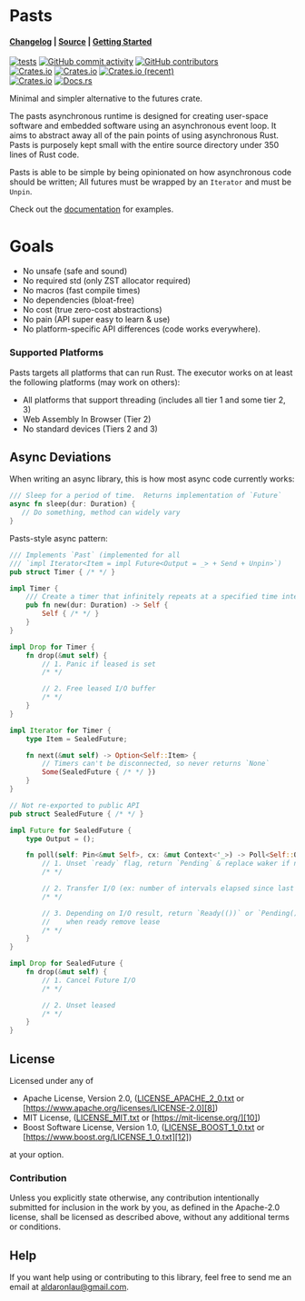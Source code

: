 # Pasts

#### [Changelog][3] | [Source][4] | [Getting Started][5]

[![tests](https://github.com/AldaronLau/pasts/actions/workflows/ci.yml/badge.svg)](https://github.com/AldaronLau/pasts/actions/workflows/ci.yml)
[![GitHub commit activity](https://img.shields.io/github/commit-activity/y/AldaronLau/pasts)](https://github.com/AldaronLau/pasts/)
[![GitHub contributors](https://img.shields.io/github/contributors/AldaronLau/pasts)](https://github.com/AldaronLau/pasts/graphs/contributors)  
[![Crates.io](https://img.shields.io/crates/v/pasts)](https://crates.io/crates/pasts)
[![Crates.io](https://img.shields.io/crates/d/pasts)](https://crates.io/crates/pasts)
[![Crates.io (recent)](https://img.shields.io/crates/dr/pasts)](https://crates.io/crates/pasts)  
[![Crates.io](https://img.shields.io/crates/l/pasts)](https://github.com/AldaronLau/pasts/search?l=Text&q=license)
[![Docs.rs](https://docs.rs/pasts/badge.svg)](https://docs.rs/pasts/)

Minimal and simpler alternative to the futures crate.

The pasts asynchronous runtime is designed for creating user-space software and
embedded software using an asynchronous event loop.  It aims to abstract away
all of the pain points of using asynchronous Rust.  Pasts is purposely kept
small with the entire source directory under 350 lines of Rust code.

Pasts is able to be simple by being opinionated on how asynchronous code should
be written; All futures must be wrapped by an `Iterator` and must be `Unpin`.

Check out the [documentation][0] for examples.

# Goals
 - No unsafe (safe and sound)
 - No required std (only ZST allocator required)
 - No macros (fast compile times)
 - No dependencies (bloat-free)
 - No cost (true zero-cost abstractions)
 - No pain (API super easy to learn & use)
 - No platform-specific API differences (code works everywhere).

### Supported Platforms
Pasts targets all platforms that can run Rust.  The executor works
on at least the following platforms (may work on others):
 - All platforms that support threading (includes all tier 1 and some tier 2, 3)
 - Web Assembly In Browser (Tier 2)
 - No standard devices (Tiers 2 and 3)

## Async Deviations
When writing an async library, this is how most async code currently works:

```rust
/// Sleep for a period of time.  Returns implementation of `Future`
async fn sleep(dur: Duration) {
   // Do something, method can widely vary
}
```

Pasts-style async pattern:

```rust
/// Implements `Past` (implemented for all
/// `impl Iterator<Item = impl Future<Output = _> + Send + Unpin>`)
pub struct Timer { /* */ }

impl Timer {
    /// Create a timer that infinitely repeats at a specified time interval
    pub fn new(dur: Duration) -> Self {
        Self { /* */ }
    }
}

impl Drop for Timer {
    fn drop(&mut self) {
        // 1. Panic if leased is set
        /* */

        // 2. Free leased I/O buffer
        /* */
    }
}

impl Iterator for Timer {
    type Item = SealedFuture;

    fn next(&mut self) -> Option<Self::Item> {
        // Timers can't be disconnected, so never returns `None`
        Some(SealedFuture { /* */ })
    }
}

// Not re-exported to public API
pub struct SealedFuture { /* */ }

impl Future for SealedFuture {
    type Output = ();

    fn poll(self: Pin<&mut Self>, cx: &mut Context<'_>) -> Poll<Self::Output> {
        // 1. Unset `ready` flag, return `Pending` & replace waker if not ready
        /* */

        // 2. Transfer I/O (ex: number of intervals elapsed since last poll)
        /* */

        // 3. Depending on I/O result, return `Ready(())` or `Pending()`,
        //    when ready remove lease
        /* */
    }
}

impl Drop for SealedFuture {
    fn drop(&mut self) {
        // 1. Cancel Future I/O
        /* */

        // 2. Unset leased
        /* */
    }
}
```

## License
Licensed under any of
 - Apache License, Version 2.0, ([LICENSE_APACHE_2_0.txt][7]
   or [https://www.apache.org/licenses/LICENSE-2.0][8])
 - MIT License, ([LICENSE_MIT.txt][9] or [https://mit-license.org/][10])
 - Boost Software License, Version 1.0, ([LICENSE_BOOST_1_0.txt][11]
   or [https://www.boost.org/LICENSE_1_0.txt][12])

at your option.

### Contribution
Unless you explicitly state otherwise, any contribution intentionally submitted
for inclusion in the work by you, as defined in the Apache-2.0 license, shall be
licensed as described above, without any additional terms or conditions.

## Help
If you want help using or contributing to this library, feel free to send me an
email at [aldaronlau@gmail.com][13].

[0]: https://docs.rs/pasts
[1]: https://crates.io/crates/pasts
[2]: https://github.com/AldaronLau/pasts/actions?query=workflow%3Atests
[3]: https://github.com/AldaronLau/pasts/blob/main/CHANGELOG.md
[4]: https://github.com/AldaronLau/pasts
[5]: https://docs.rs/pasts#getting-started
[6]: https://aldaronlau.com/
[7]: https://github.com/AldaronLau/pasts/blob/main/LICENSE_APACHE_2_0.txt
[8]: https://www.apache.org/licenses/LICENSE-2.0
[9]: https://github.com/AldaronLau/pasts/blob/main/LICENSE_MIT.txt
[10]: https://mit-license.org/
[11]: https://github.com/AldaronLau/pasts/blob/main/LICENSE_BOOST_1_0.txt
[12]: https://www.boost.org/LICENSE_1_0.txt
[13]: mailto:aldaronlau@gmail.com
